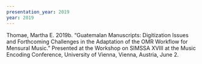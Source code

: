```yaml
---
presentation_year: 2019
year: 2019
---
```


Thomae, Martha E. 2019b. “Guatemalan Manuscripts: Digitization Issues and Forthcoming Challenges in the Adaptation of the OMR Workflow for Mensural Music.” Presented at the Workshop on SIMSSA XVIII at the Music Encoding Conference, University of Vienna, Vienna, Austria, June 2.